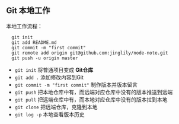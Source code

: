 ## Git 本地工作

本地工作流程：

```
  git init
  git add README.md
  git commit -m "first commit"
  git remote add origin git@github.com:jinglily/node-note.git
  git push -u origin master

```
  - `git init` 将普通项目变成 **Git仓库**
  - `git add .` 添加修改内容到Git
  -  `git commit -m "first commit"` 制作版本并版本留言
  - `git push` 把本地仓库中有，而远端对应仓库中没有的版本推送到远端
  - `git pull` 把远端仓库中有，而本地对应仓库中没有的版本拉到本地
  - `git clone` 把远端仓库，克隆到本地
  - `git log -p` 本地查看版本历史

